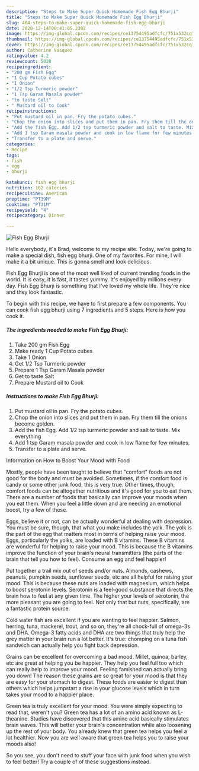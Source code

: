 ```yaml
---
description: "Steps to Make Super Quick Homemade Fish Egg Bhurji"
title: "Steps to Make Super Quick Homemade Fish Egg Bhurji"
slug: 404-steps-to-make-super-quick-homemade-fish-egg-bhurji
date: 2020-12-14T00:41:05.230Z
image: https://img-global.cpcdn.com/recipes/ce13754495adfcfc/751x532cq70/fish-egg-bhurji-recipe-main-photo.jpg
thumbnail: https://img-global.cpcdn.com/recipes/ce13754495adfcfc/751x532cq70/fish-egg-bhurji-recipe-main-photo.jpg
cover: https://img-global.cpcdn.com/recipes/ce13754495adfcfc/751x532cq70/fish-egg-bhurji-recipe-main-photo.jpg
author: Catherine Vasquez
ratingvalue: 4.2
reviewcount: 5028
recipeingredient:
- "200 gm Fish Egg"
- "1 Cup Potato cubes"
- "1 Onion"
- "1/2 Tsp Turmeric powder"
- "1 Tsp Garam Masala powder"
- "to taste Salt"
- " Mustard oil to Cook"
recipeinstructions:
- "Put mustard oil in pan. Fry the potato cubes."
- "Chop the onion into slices and put them in pan. Fry them till the onions become golden."
- "Add the fish Egg. Add 1/2 tsp turmeric powder and salt to taste. Mix everything"
- "Add 1 tsp Garam masala powder and cook in low flame for few minutes."
- "Transfer to a plate and serve."
categories:
- Recipe
tags:
- fish
- egg
- bhurji

katakunci: fish egg bhurji 
nutrition: 162 calories
recipecuisine: American
preptime: "PT39M"
cooktime: "PT31M"
recipeyield: "4"
recipecategory: Dinner

---
```



![Fish Egg Bhurji](https://img-global.cpcdn.com/recipes/ce13754495adfcfc/751x532cq70/fish-egg-bhurji-recipe-main-photo.jpg)

Hello everybody, it's Brad, welcome to my recipe site. Today, we're going to make a special dish, fish egg bhurji. One of my favorites. For mine, I will make it a bit unique. This is gonna smell and look delicious.



Fish Egg Bhurji is one of the most well liked of current trending foods in the world. It is easy, it is fast, it tastes yummy. It's enjoyed by millions every day. Fish Egg Bhurji is something that I've loved my whole life. They're nice and they look fantastic.


To begin with this recipe, we have to first prepare a few components. You can cook fish egg bhurji using 7 ingredients and 5 steps. Here is how you cook it.

<!--inarticleads1-->

##### The ingredients needed to make Fish Egg Bhurji:

1. Take 200 gm Fish Egg
1. Make ready 1 Cup Potato cubes
1. Take 1 Onion
1. Get 1/2 Tsp Turmeric powder
1. Prepare 1 Tsp Garam Masala powder
1. Get to taste Salt
1. Prepare  Mustard oil to Cook




<!--inarticleads2-->

##### Instructions to make Fish Egg Bhurji:

1. Put mustard oil in pan. Fry the potato cubes.
1. Chop the onion into slices and put them in pan. Fry them till the onions become golden.
1. Add the fish Egg. Add 1/2 tsp turmeric powder and salt to taste. Mix everything
1. Add 1 tsp Garam masala powder and cook in low flame for few minutes.
1. Transfer to a plate and serve.




Information on How to Boost Your Mood with Food


Mostly, people have been taught to believe that "comfort" foods are not good for the body and must be avoided. Sometimes, if the comfort food is candy or some other junk food, this is very true. Other times, though, comfort foods can be altogether nutritious and it's good for you to eat them. There are a number of foods that basically can improve your moods when you eat them. When you feel a little down and are needing an emotional boost, try a few of these.

Eggs, believe it or not, can be actually wonderful at dealing with depression. You must be sure, though, that what you make includes the yolk. The yolk is the part of the egg that matters most in terms of helping raise your mood. Eggs, particularly the yolks, are loaded with B vitamins. These B vitamins are wonderful for helping to raise your mood. This is because the B vitamins improve the function of your brain's neural transmitters (the parts of the brain that tell you how to feel). Consume an egg and feel happier!

Put together a trail mix out of seeds and/or nuts. Almonds, cashews, peanuts, pumpkin seeds, sunflower seeds, etc are all helpful for raising your mood. This is because these nuts are loaded with magnesium, which helps to boost serotonin levels. Serotonin is a feel-good substance that directs the brain how to feel at any given time. The higher your levels of serotonin, the more pleasant you are going to feel. Not only that but nuts, specifically, are a fantastic protein source.

Cold water fish are excellent if you are wanting to feel happier. Salmon, herring, tuna, mackerel, trout, and so on, they're all chock-full of omega-3s and DHA. Omega-3 fatty acids and DHA are two things that truly help the grey matter in your brain run a lot better. It's true: chomping on a tuna fish sandwich can actually help you fight back depression. 

Grains can be excellent for overcoming a bad mood. Millet, quinoa, barley, etc are great at helping you be happier. They help you feel full too which can really help to improve your mood. Feeling famished can actually bring you down! The reason these grains are so great for your mood is that they are easy for your stomach to digest. These foods are easier to digest than others which helps jumpstart a rise in your glucose levels which in turn takes your mood to a happier place.

Green tea is truly excellent for your mood. You were simply expecting to read that, weren't you? Green tea has a lot of an amino acid known as L-theanine. Studies have discovered that this amino acid basically stimulates brain waves. This will better your brain's concentration while also loosening up the rest of your body. You already knew that green tea helps you feel a lot healthier. Now you are well aware that green tea helps you to raise your moods also!

So you see, you don't need to stuff your face with junk food when you wish to feel better! Try  a  couple of  of  these  suggestions  instead.

